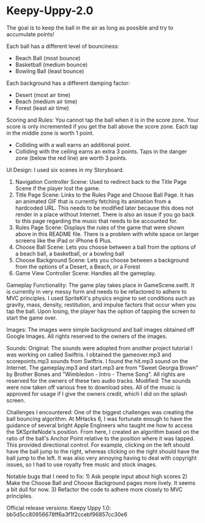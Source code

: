 # Keepy-Uppy-2.0
The goal is to keep the ball in the air as long as possible and try to 
accumulate points!

Each ball has a different level of bounciness:
- Beach Ball (most bounce)
- Basketball (medium bounce)
- Bowling Ball (least bounce)

Each background has a different damping factor:
- Desert (most air time)
- Beach (medium air time)
- Forest (least air time)

Scoring and Rules: You cannot tap the ball when it is in the score zone.
Your score is only incremented if you get the ball above the score zone.
Each tap in the middle zone is worth 1 point.
- Colliding with a wall earns an additional point.
- Colliding with the ceiling earns an extra 3 points.
Taps in the danger zone (below the red line) are worth 3 points.

UI Design: I used six scenes in my Storyboard. 
1) Navigation Controller Scene: Used to redirect back to the Title Page Scene 
if the player lost the game.
2) Title Page Scene: Links to the Rules Page and Choose Ball Page. It has an 
animated GIF that is currently fetching its animation from a hardcoded URL. 
This needs to be modified later because this does not render in a place without
Internet. There is also an issue if you go back to this page regarding the 
music that needs to be accounted for.
3) Rules Page Scene: Displays the rules of the game that were shown above in
this README file. There is a problem with white space on larger screens like
the iPad or iPhone 6 Plus.
4) Choose Ball Scene: Lets you choose between a ball from the options of a 
beach ball, a basketball, or a bowling ball
5) Choose Background Scene: Lets you choose between a background from the 
options of a Desert, a Beach, or a Forest
6) Game View Controller Scene: Handles all the gameplay.

Gameplay Functionality: The game play takes place in GameScene.swift. It is 
currently in very messy form and needs to be refactored to adhere to MVC 
principles. I used SpriteKit's physics engine to set conditions such as
gravity, mass, density, restitution, and impulse factors that occur when you
tap the ball. Upon losing, the player has the option of tapping the screen to
start the game over.

Images: The images were simple background and ball images obtained off Google 
Images. All rights reserved to the owners of the images.

Sounds: 
Original:
The sounds were adopted from another project tutorial I was working on
called Swiftris. I obtained the gameover.mp3 and scorepoints.mp3 sounds from 
Swiftris. I found the hit.mp3 sound on the Internet. The gameplay.mp3 and 
start.mp3 are from "Sweet Georgia Brown" by Brother Bones and "Wimbledon - 
Intro - Theme Song". All rights are reserved for the owners of these two audio
tracks.
Modified:
The sounds were now taken off various free to download sites. All of the music
is approved for usage if I give the owners credit, which I did on the splash
screen.

Challenges I encountered: One of the biggest challenges was creating the ball
bouncing algorithm. At MHacks 6, I was fortunate enough to have the guidance
of several bright Apple Engineers who taught me how to access the 
SKSpriteNode's position. From here, I created an algorithm based on the ratio
of the ball's Anchor Point relative to the position where it was tapped. This
provided directional control. For example, clicking on the left should have the
ball jump to the right, whereas clicking on the right should have the ball jump
to the left. It was also very annoying having to deal with copyright issues, so
I had to use royalty free music and stock images.

Notable bugs that I need to fix: 1) Ask people input about high scores
2) Make the Choose Ball and Choose Background pages more lively. It seems a bit
dull for now.
3) Refactor the code to adhere more closely to MVC principles.

Official release versions:
Keepy Uppy 1.0: bb5d5cc80956678ff6a3f1f2ccebf96857cc30e6